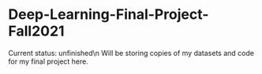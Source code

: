# Deep-Learning-Final-Project-Fall2021

Current status: unfinished\n
Will be storing copies of my datasets and code for my final project here.
